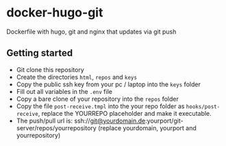 # docker-hugo-git

Dockerfile with hugo, git and nginx that updates via git push

## Getting started
* Git clone this repository
* Create the directories `html`, `repos` and `keys`
* Copy the public ssh key from your pc / laptop into the `keys` folder
* Fill out all variables in the `.env` file
* Copy a bare clone of your repository into the `repos` folder
* Copy the file `post-receive.tmpl` into the your repo folder as `hooks/post-receive`, replace the YOURREPO placeholder and make it executable.
* The push/pull url is: ssh://git@yourdomain.de:yourport/git-server/repos/yourrepository (replace yourdomain, yourport and yourrepository)

